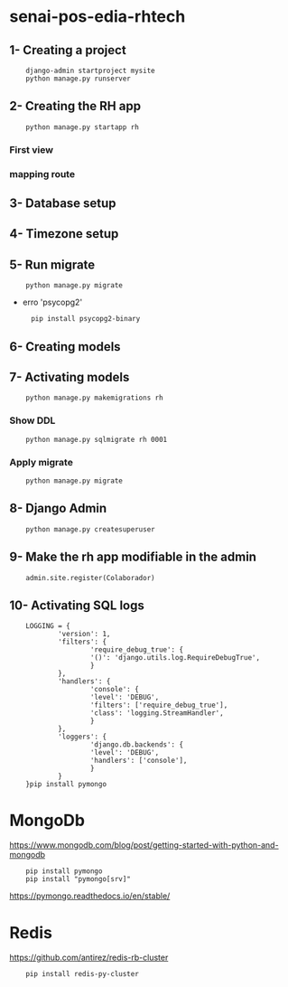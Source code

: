 # senai-pos-edia-rhtech

## 1- Creating a project
        django-admin startproject mysite
        python manage.py runserver

## 2- Creating the RH app
        python manage.py startapp rh

### First view 
### mapping route        

## 3- Database setup

## 4- Timezone setup

## 5- Run migrate
        python manage.py migrate

- erro 'psycopg2' 
        
        pip install psycopg2-binary

## 6- Creating models

## 7- Activating models
        python manage.py makemigrations rh

### Show DDL
        python manage.py sqlmigrate rh 0001

### Apply migrate
        python manage.py migrate

## 8- Django Admin
        python manage.py createsuperuser

## 9- Make the rh app modifiable in the admin
        admin.site.register(Colaborador)


## 10- Activating SQL logs

        LOGGING = {
                'version': 1,
                'filters': {
                        'require_debug_true': {
                        '()': 'django.utils.log.RequireDebugTrue',
                        }
                },
                'handlers': {
                        'console': {
                        'level': 'DEBUG',
                        'filters': ['require_debug_true'],
                        'class': 'logging.StreamHandler',
                        }
                },
                'loggers': {
                        'django.db.backends': {
                        'level': 'DEBUG',
                        'handlers': ['console'],
                        }
                }
        }pip install pymongo




# MongoDb

https://www.mongodb.com/blog/post/getting-started-with-python-and-mongodb

        pip install pymongo
        pip install "pymongo[srv]"

https://pymongo.readthedocs.io/en/stable/


# Redis

https://github.com/antirez/redis-rb-cluster

        pip install redis-py-cluster